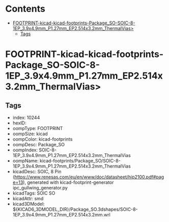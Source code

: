 



Contents
========

* [FOOTPRINT-kicad-kicad-footprints-Package_SO-SOIC-8-1EP_3.9x4.9mm_P1.27mm_EP2.514x3.2mm_ThermalVias>](#footprint-kicad-kicad-footprints-package_so-soic-8-1ep_39x49mm_p127mm_ep2514x32mm_thermalvias)
	* [Tags](#tags)

# FOOTPRINT-kicad-kicad-footprints-Package_SO-SOIC-8-1EP_3.9x4.9mm_P1.27mm_EP2.514x3.2mm_ThermalVias>

## Tags

- index: 10244
- hexID: 
- oompType: FOOTPRINT
- oompSize: kicad
- oompColor: kicad-footprints
- oompDesc: Package_SO
- oompIndex: SOIC-8-1EP_3.9x4.9mm_P1.27mm_EP2.514x3.2mm_ThermalVias
- oompName: kicad-footprints/Package_SO/SOIC-8-1EP_3.9x4.9mm_P1.27mm_EP2.514x3.2mm_ThermalVias
- kicadDesc: SOIC, 8 Pin (https://www.renesas.com/eu/en/www/doc/datasheet/hip2100.pdf#page=13), generated with kicad-footprint-generator ipc_gullwing_generator.py
- kicadTags: SOIC SO
- kicadAttr: smd
- kicad3DModel: ${KICAD6_3DMODEL_DIR}/Package_SO.3dshapes/SOIC-8-1EP_3.9x4.9mm_P1.27mm_EP2.514x3.2mm.wrl

